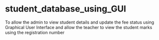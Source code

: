 # student_database_using_GUI
To allow the admin to view student details and update the fee status using Graphical User Interface and allow the teacher to view the student marks using the registration number 
